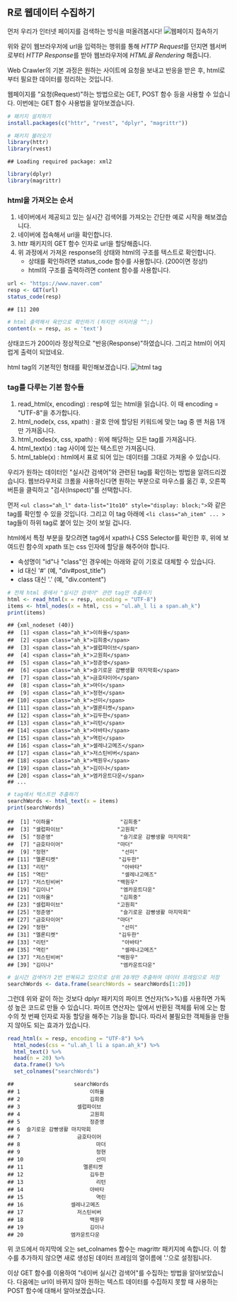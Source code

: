 R로 웹데이터 수집하기
---------------------

먼저 우리가 인터넷 페이지를 검색하는 방식을 떠올려봅시다!
![웹페이지 접속하기](https://ruslanspivak.com/lsbaws-part1/LSBAWS_HTTP_request_response.png)

위와 같이 웹브라우저에 url을 입력하는 행위를 통해 *HTTP Request*를 던지면 웹서버로부터 *HTTP Response*를 받아 웹브라우저에 *HTML을 Rendering* 해줍니다.

Web Crawler의 기본 과정은 원하는 사이트에 요청을 보내고 반응을 받은 후, html로부터 필요한 데이터를 정리하는 것입니다.

웹페이지를 "요청(Request)"하는 방법으로는 GET, POST 함수 등을 사용할 수 있습니다. 이번에는 GET 함수 사용법을 알아보겠습니다.

``` r
# 패키지 설치하기
install.packages(c("httr", "rvest", "dplyr", "magrittr"))
```

``` r
# 패키지 불러오기
library(httr)
library(rvest)
```

    ## Loading required package: xml2

``` r
library(dplyr)
library(magrittr)
```

### html을 가져오는 순서

1.  네이버에서 제공되고 있는 실시간 검색어를 가져오는 간단한 예로 시작을 해보겠습니다.
2.  네이버에 접속해서 url을 확인합니다.
3.  httr 패키지의 GET 함수 인자로 url을 할당해줍니다.
4.  위 과정에서 가져온 response의 상태와 html의 구조를 텍스트로 확인합니다.
    -   상태를 확인하려면 status\_code 함수를 사용합니다. (200이면 정상!)
    -   html의 구조를 출력하려면 content 함수를 사용합니다.

``` r
url <- "https://www.naver.com"
resp <- GET(url)
status_code(resp)
```

    ## [1] 200

``` r
# html 출력해서 육안으로 확인하기 (하지만 어지러움 ^^;)
content(x = resp, as = 'text')
```

상태코드가 200이라 정상적으로 "반응(Response)"하였습니다. 그리고 html이 어지럽게 출력이 되었네요.

html tag의 기본적인 형태를 확인해보겠습니다. ![html tag](http://tutorial.techaltum.com/images/element.png)

### tag를 다루는 기본 함수들

1.  read\_html(x, encoding) : resp에 있는 html을 읽습니다. 이 때 encoding = "UTF-8"을 추가합니다.
2.  html\_node(x, css, xpath) : 괄호 안에 할당된 키워드에 맞는 tag 중 맨 처음 1개만 가져옵니다.
3.  html\_nodes(x, css, xpath) : 위에 해당하는 모든 tag를 가져옵니다.
4.  html\_text(x) : tag 사이에 있는 텍스트만 가져옵니다.
5.  html\_table(x) : html에서 표로 되어 있는 데이터를 그대로 가져올 수 있습니다.

우리가 원하는 데이터인 "실시간 검색어"와 관련된 tag를 확인하는 방법을 알려드리겠습니다. 웹브라우저로 크롬을 사용하신다면 원하는 부분으로 마우스를 옮긴 후, 오른쪽 버튼을 클릭하고 "검사(Inspect)"를 선택합니다.

먼저 `<ul class="ah_l" data-list="1to10" style="display: block;">`와 같은 tag를 확인할 수 있을 것입니다. 그리고 이 tag 아래에 `<li class="ah_item" ... >` tag들이 하위 tag로 붙어 있는 것이 보일 겁니다.

html에서 특정 부분을 찾으려면 tag에서 xpath나 CSS Selector를 확인한 후, 위에 보여드린 함수의 xpath 또는 css 인자에 할당을 해주어야 합니다.
- 속성명이 "id"나 "class"인 경우에는 아래와 같이 기호로 대체할 수 있습니다.
- id 대신 '\#' (예, "div\#post\_title")
- class 대신 '.' (예, "div.content")

``` r
# 전체 html 중에서 "실시간 검색어" 관련 tag만 추출하기
html <- read_html(x = resp, encoding = "UTF-8")
items <- html_nodes(x = html, css = "ul.ah_l li a span.ah_k")
print(items)
```

    ## {xml_nodeset (40)}
    ##  [1] <span class="ah_k">이하율</span>
    ##  [2] <span class="ah_k">김희중</span>
    ##  [3] <span class="ah_k">셀럽파이브</span>
    ##  [4] <span class="ah_k">고원희</span>
    ##  [5] <span class="ah_k">정준영</span>
    ##  [6] <span class="ah_k">슬기로운 감빵생활 마지막회</span>
    ##  [7] <span class="ah_k">금호타이어</span>
    ##  [8] <span class="ah_k">마더</span>
    ##  [9] <span class="ah_k">정현</span>
    ## [10] <span class="ah_k">선미</span>
    ## [11] <span class="ah_k">멜론티켓</span>
    ## [12] <span class="ah_k">김두한</span>
    ## [13] <span class="ah_k">리턴</span>
    ## [14] <span class="ah_k">아바타</span>
    ## [15] <span class="ah_k">역린</span>
    ## [16] <span class="ah_k">셀레나고메즈</span>
    ## [17] <span class="ah_k">저스틴비버</span>
    ## [18] <span class="ah_k">백원우</span>
    ## [19] <span class="ah_k">김이나</span>
    ## [20] <span class="ah_k">엠카운트다운</span>
    ## ...

``` r
# tag에서 텍스트만 추출하기
searchWords <- html_text(x = items)
print(searchWords)
```

    ##  [1] "이하율"                     "김희중"                    
    ##  [3] "셀럽파이브"                 "고원희"                    
    ##  [5] "정준영"                     "슬기로운 감빵생활 마지막회"
    ##  [7] "금호타이어"                 "마더"                      
    ##  [9] "정현"                       "선미"                      
    ## [11] "멜론티켓"                   "김두한"                    
    ## [13] "리턴"                       "아바타"                    
    ## [15] "역린"                       "셀레나고메즈"              
    ## [17] "저스틴비버"                 "백원우"                    
    ## [19] "김이나"                     "엠카운트다운"              
    ## [21] "이하율"                     "김희중"                    
    ## [23] "셀럽파이브"                 "고원희"                    
    ## [25] "정준영"                     "슬기로운 감빵생활 마지막회"
    ## [27] "금호타이어"                 "마더"                      
    ## [29] "정현"                       "선미"                      
    ## [31] "멜론티켓"                   "김두한"                    
    ## [33] "리턴"                       "아바타"                    
    ## [35] "역린"                       "셀레나고메즈"              
    ## [37] "저스틴비버"                 "백원우"                    
    ## [39] "김이나"                     "엠카운트다운"

``` r
# 실시간 검색어가 2번 반복되고 있으므로 상위 20개만 추출하여 데이터 프레임으로 저장
searchWords <- data.frame(searchWords = searchWords[1:20])
```

그런데 위와 같이 하는 것보다 dplyr 패키지의 파이프 연산자(%&gt;%)를 사용하면 가독성 높은 코드로 만들 수 있습니다. 파이프 연산자는 앞에서 반환된 객체를 뒤에 오는 함수의 첫 번째 인자로 자동 할당을 해주는 기능을 합니다. 따라서 불필요한 객체들을 만들지 않아도 되는 효과가 있습니다.

``` r
read_html(x = resp, encoding = "UTF-8") %>% 
  html_nodes(css = "ul.ah_l li a span.ah_k") %>% 
  html_text() %>% 
  head(n = 20) %>% 
  data.frame() %>% 
  set_colnames("searchWords")
```

    ##                   searchWords
    ## 1                      이하율
    ## 2                      김희중
    ## 3                  셀럽파이브
    ## 4                      고원희
    ## 5                      정준영
    ## 6  슬기로운 감빵생활 마지막회
    ## 7                  금호타이어
    ## 8                        마더
    ## 9                        정현
    ## 10                       선미
    ## 11                   멜론티켓
    ## 12                     김두한
    ## 13                       리턴
    ## 14                     아바타
    ## 15                       역린
    ## 16               셀레나고메즈
    ## 17                 저스틴비버
    ## 18                     백원우
    ## 19                     김이나
    ## 20               엠카운트다운

위 코드에서 마지막에 오는 set\_colnames 함수는 magrittr 패키지에 속합니다. 이 함수를 추가하지 않으면 새로 생성된 데이터 프레임의 열이름에 '.'으로 설정됩니다.

이상 GET 함수를 이용하여 "네이버 실시간 검색어"를 수집하는 방법을 알아보았습니다. 다음에는 url이 바뀌지 않아 원하는 텍스트 데이터를 수집하지 못할 때 사용하는 POST 함수에 대해서 알아보겠습니다.
